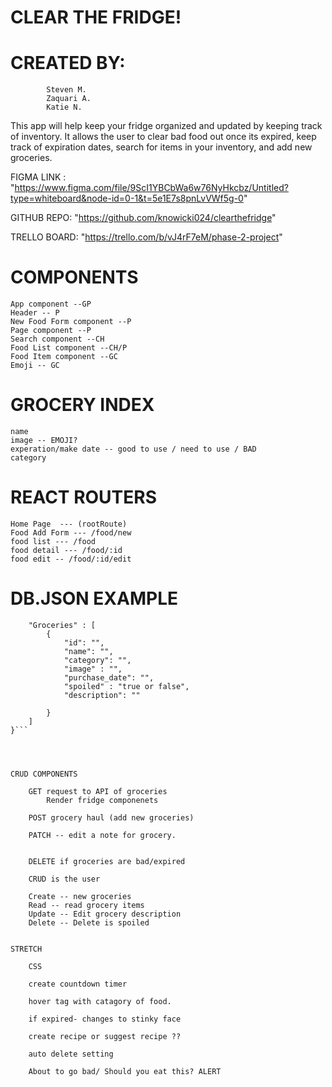 # CLEAR THE FRIDGE!

# CREATED BY: 
            Steven M.
            Zaquari A.
            Katie N.

This app will help keep your fridge organized and updated by keeping track of inventory. It allows the user to clear bad food out once its expired, keep track of expiration dates, search for items in your inventory, and add new groceries. 

FIGMA LINK : "https://www.figma.com/file/9ScI1YBCbWa6w76NyHkcbz/Untitled?type=whiteboard&node-id=0-1&t=5e1E7s8pnLvVWf5g-0"

GITHUB REPO: "https://github.com/knowicki024/clearthefridge"

TRELLO BOARD: "https://trello.com/b/vJ4rF7eM/phase-2-project"

# COMPONENTS

    App component --GP
    Header -- P 
    New Food Form component --P
    Page component --P 
    Search component --CH
    Food List component --CH/P
    Food Item component --GC
    Emoji -- GC

# GROCERY INDEX
    name 
    image -- EMOJI? 
    experation/make date -- good to use / need to use / BAD 
    category 

# REACT ROUTERS 

    Home Page  --- (rootRoute)
    Food Add Form --- /food/new  
    food list --- /food
    food detail --- /food/:id
    food edit -- /food/:id/edit

# DB.JSON EXAMPLE 
```{
    "Groceries" : [
        {
            "id": "",
            "name": "",
            "category": "",
            "image" : "",
            "purchase_date": "",
            "spoiled" : "true or false", 
            "description": ""

        }
    ]
}``` 




CRUD COMPONENTS

    GET request to API of groceries 
        Render fridge componenets 

    POST grocery haul (add new groceries)

    PATCH -- edit a note for grocery. 
            

    DELETE if groceries are bad/expired 

    CRUD is the user 

    Create -- new groceries 
    Read -- read grocery items
    Update -- Edit grocery description 
    Delete -- Delete is spoiled 


STRETCH

    CSS

    create countdown timer

    hover tag with catagory of food. 

    if expired- changes to stinky face 

    create recipe or suggest recipe ?? 

    auto delete setting 

    About to go bad/ Should you eat this? ALERT 